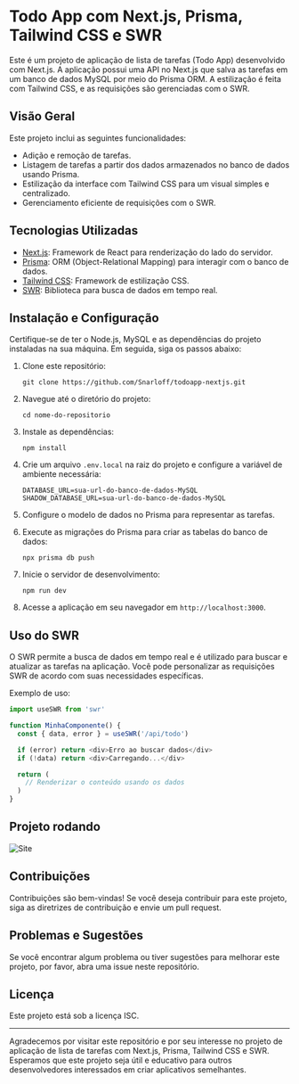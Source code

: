 # Todo App com Next.js, Prisma, Tailwind CSS e SWR

Este é um projeto de aplicação de lista de tarefas (Todo App) desenvolvido com Next.js. A aplicação possui uma API no Next.js que salva as tarefas em um banco de dados MySQL por meio do Prisma ORM. A estilização é feita com Tailwind CSS, e as requisições são gerenciadas com o SWR.

## Visão Geral

Este projeto inclui as seguintes funcionalidades:

- Adição e remoção de tarefas.
- Listagem de tarefas a partir dos dados armazenados no banco de dados usando Prisma.
- Estilização da interface com Tailwind CSS para um visual simples e centralizado.
- Gerenciamento eficiente de requisições com o SWR.

## Tecnologias Utilizadas

- [Next.js](https://nextjs.org/): Framework de React para renderização do lado do servidor.
- [Prisma](https://www.prisma.io/): ORM (Object-Relational Mapping) para interagir com o banco de dados.
- [Tailwind CSS](https://tailwindcss.com/): Framework de estilização CSS.
- [SWR](https://swr.vercel.app/): Biblioteca para busca de dados em tempo real.

## Instalação e Configuração

Certifique-se de ter o Node.js, MySQL e as dependências do projeto instaladas na sua máquina. Em seguida, siga os passos abaixo:

1. Clone este repositório:

   ```shell
   git clone https://github.com/Snarloff/todoapp-nextjs.git
   ```

2. Navegue até o diretório do projeto:

   ```shell
   cd nome-do-repositorio
   ```

3. Instale as dependências:

   ```shell
   npm install
   ```

4. Crie um arquivo `.env.local` na raiz do projeto e configure a variável de ambiente necessária:

   ```env
   DATABASE_URL=sua-url-do-banco-de-dados-MySQL
   SHADOW_DATABASE_URL=sua-url-do-banco-de-dados-MySQL
   ```

5. Configure o modelo de dados no Prisma para representar as tarefas.

6. Execute as migrações do Prisma para criar as tabelas do banco de dados:

   ```shell
   npx prisma db push
   ```

7. Inicie o servidor de desenvolvimento:

   ```shell
   npm run dev
   ```

8. Acesse a aplicação em seu navegador em `http://localhost:3000`.

## Uso do SWR

O SWR permite a busca de dados em tempo real e é utilizado para buscar e atualizar as tarefas na aplicação. Você pode personalizar as requisições SWR de acordo com suas necessidades específicas.

Exemplo de uso:

```javascript
import useSWR from 'swr'

function MinhaComponente() {
  const { data, error } = useSWR('/api/todo')

  if (error) return <div>Erro ao buscar dados</div>
  if (!data) return <div>Carregando...</div>

  return (
    // Renderizar o conteúdo usando os dados
  )
}
```

## Projeto rodando

![Site](https://i.imgur.com/yCSZttP.png)

## Contribuições

Contribuições são bem-vindas! Se você deseja contribuir para este projeto, siga as diretrizes de contribuição e envie um pull request.

## Problemas e Sugestões

Se você encontrar algum problema ou tiver sugestões para melhorar este projeto, por favor, abra uma issue neste repositório.

## Licença

Este projeto está sob a licença ISC.

---

Agradecemos por visitar este repositório e por seu interesse no projeto de aplicação de lista de tarefas com Next.js, Prisma, Tailwind CSS e SWR. Esperamos que este projeto seja útil e educativo para outros desenvolvedores interessados em criar aplicativos semelhantes.
